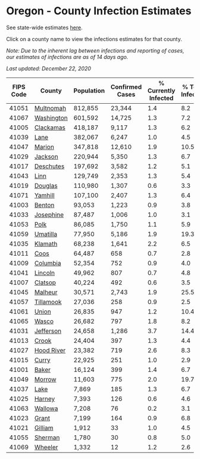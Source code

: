 # Oregon - County Infection Estimates

See state-wide estimates [here](/infections/us-or).

Click on a county name to view the infections estimates for that county.

*Note: Due to the inherent lag between infections and reporting of cases, our estimates of infections are as of 14 days ago.*

*Last updated: December 22, 2020*

|   FIPS Code |                   County |   Population |   Confirmed Cases |   % Currently Infected |   % Total Infected |
|-------------|--------------------------|--------------|-------------------|------------------------|--------------------|
|       41051 |   [Multnomah](multnomah) |      812,855 |            23,344 |                    1.4 |                8.2 |
|       41067 | [Washington](washington) |      601,592 |            14,725 |                    1.3 |                7.2 |
|       41005 |   [Clackamas](clackamas) |      418,187 |             9,117 |                    1.3 |                6.2 |
|       41039 |             [Lane](lane) |      382,067 |             6,247 |                    1.0 |                4.5 |
|       41047 |         [Marion](marion) |      347,818 |            12,610 |                    1.9 |               10.5 |
|       41029 |       [Jackson](jackson) |      220,944 |             5,350 |                    1.3 |                6.7 |
|       41017 |   [Deschutes](deschutes) |      197,692 |             3,582 |                    1.2 |                5.1 |
|       41043 |             [Linn](linn) |      129,749 |             2,353 |                    1.3 |                5.4 |
|       41019 |       [Douglas](douglas) |      110,980 |             1,307 |                    0.6 |                3.3 |
|       41071 |       [Yamhill](yamhill) |      107,100 |             2,407 |                    1.3 |                6.4 |
|       41003 |         [Benton](benton) |       93,053 |             1,223 |                    0.9 |                3.8 |
|       41033 |   [Josephine](josephine) |       87,487 |             1,006 |                    1.0 |                3.1 |
|       41053 |             [Polk](polk) |       86,085 |             1,750 |                    1.1 |                5.9 |
|       41059 |     [Umatilla](umatilla) |       77,950 |             5,186 |                    1.9 |               19.3 |
|       41035 |       [Klamath](klamath) |       68,238 |             1,641 |                    2.2 |                6.5 |
|       41011 |             [Coos](coos) |       64,487 |               658 |                    0.7 |                2.8 |
|       41009 |     [Columbia](columbia) |       52,354 |               752 |                    0.9 |                4.0 |
|       41041 |       [Lincoln](lincoln) |       49,962 |               807 |                    0.7 |                4.8 |
|       41007 |       [Clatsop](clatsop) |       40,224 |               492 |                    0.6 |                3.5 |
|       41045 |       [Malheur](malheur) |       30,571 |             2,743 |                    1.9 |               25.5 |
|       41057 |   [Tillamook](tillamook) |       27,036 |               258 |                    0.9 |                2.5 |
|       41061 |           [Union](union) |       26,835 |               947 |                    1.2 |               10.4 |
|       41065 |           [Wasco](wasco) |       26,682 |               797 |                    1.8 |                8.2 |
|       41031 |   [Jefferson](jefferson) |       24,658 |             1,286 |                    3.7 |               14.4 |
|       41013 |           [Crook](crook) |       24,404 |               397 |                    1.3 |                4.4 |
|       41027 | [Hood River](hood-river) |       23,382 |               719 |                    2.6 |                8.3 |
|       41015 |           [Curry](curry) |       22,925 |               251 |                    1.0 |                2.9 |
|       41001 |           [Baker](baker) |       16,124 |               399 |                    1.4 |                6.7 |
|       41049 |         [Morrow](morrow) |       11,603 |               775 |                    2.0 |               19.7 |
|       41037 |             [Lake](lake) |        7,869 |               185 |                    1.3 |                6.7 |
|       41025 |         [Harney](harney) |        7,393 |               126 |                    0.6 |                4.6 |
|       41063 |       [Wallowa](wallowa) |        7,208 |                76 |                    0.2 |                3.1 |
|       41023 |           [Grant](grant) |        7,199 |               164 |                    0.9 |                6.8 |
|       41021 |       [Gilliam](gilliam) |        1,912 |                33 |                    1.0 |                4.5 |
|       41055 |       [Sherman](sherman) |        1,780 |                30 |                    0.8 |                5.0 |
|       41069 |       [Wheeler](wheeler) |        1,332 |                12 |                    1.2 |                2.6 |